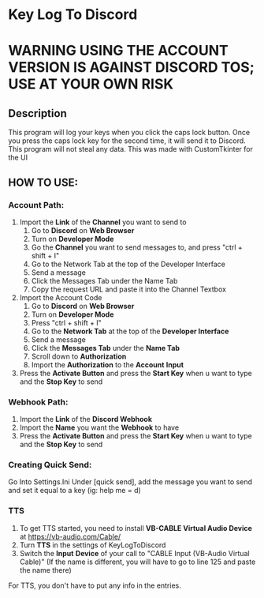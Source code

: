 # Key Log To Discord

# WARNING USING THE ACCOUNT VERSION IS AGAINST DISCORD TOS; USE AT YOUR OWN RISK

## Description

This program will log your keys when you click the caps lock button. Once you press the caps lock key for the second time, it will send it to Discord. This program will not steal any data. This was made with CustomTkinter for the UI

## HOW TO USE:

### Account Path:

1. Import the **Link** of the **Channel** you want to send to
   1. Go to **Discord** on **Web Browser**
   2. Turn on **Developer Mode**
   3. Go the **Channel** you want to send messages to, and press "ctrl + shift + I"
   4. Go to the Network Tab at the top of the Developer Interface
   5. Send a message
   6. Click the Messages Tab under the Name Tab
   7. Copy the request URL and paste it into the Channel Textbox
2. Import the Account Code
   1. Go to **Discord** on **Web Browser**
   2. Turn on **Developer Mode**
   3. Press "ctrl + shift + I"
   4. Go to the **Network Tab** at the top of the **Developer Interface**
   5. Send a message
   6. Click the **Messages Tab** under the **Name Tab**
   7. Scroll down to **Authorization**
   8. Import the **Authorization** to  the **Account** **Input**
3. Press the **Activate Button** and press the **Start Key** when u want to type and the **Stop Key** to send

### Webhook Path:

1. Import the **Link** of the **Discord Webhook**
2. Import the **Name** you want the **Webhook** to have
3. Press the **Activate Button** and press the **Start Key** when u want to type and the **Stop Key** to send

### Creating Quick Send:

Go Into Settings.Ini
Under [quick send], add the message you want to send and set it equal to a key (ig: help me = d)

### TTS

1. To get TTS started, you need to install **VB-CABLE Virtual Audio Device** at https://vb-audio.com/Cable/
2. Turn **TTS** in the settings of  KeyLogToDiscord
3. Switch the **Input** **Device** of your call to "CABLE Input (VB-Audio Virtual Cable)" (If the name is different, you will have to go to line 125 and paste the name there)

For TTS, you don't have to put any info in the entries.
